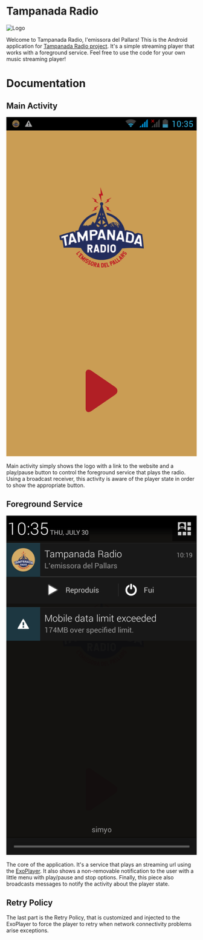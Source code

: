 # Tampanada Radio

![Logo](http://tampanadaradio.com/wp-content/uploads/2018/12/TR_logo_blue.png)

Welcome to Tampanada Radio, l'emissora del Pallars!
This is the Android application for [Tampanada Radio project](http://tampanadaradio.com).
It's a simple streaming player that works with a foreground service.
Feel free to use the code for your own music streaming player!

# Documentation

## Main Activity

![Main activity](./screenshots/main_activity.png)

Main activity simply shows the logo with a link to the website and
a play/pause button to control the foreground service that plays the radio.
Using a broadcast receiver, this activity is aware of the player state
in order to show the appropriate button.

## Foreground Service

![Foreground service](./screenshots/foreground_service.png)

The core of the application.
It's a service that plays an streaming url using the [ExoPlayer](https://github.com/google/ExoPlayer).
It also shows a non-removable notification to the user with a little menu with play/pause and stop options.
Finally, this piece also broadcasts messages to notify the activity about the player state.

## Retry Policy

The last part is the Retry Policy, that is customized and injected to the ExoPlayer
to force the player to retry when network connectivity problems arise exceptions.
